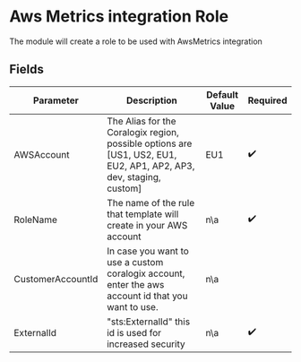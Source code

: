 # Aws Metrics integration Role

The module will create a role to be used with AwsMetrics integration

## Fields

| Parameter | Description | Default Value | Required |
|-----------|-------------|---------------|----------|
| AWSAccount | The Alias for the Coralogix region, possible options are [US1, US2, EU1, EU2, AP1, AP2, AP3, dev, staging, custom] | EU1 | :heavy_check_mark: |
| RoleName | The name of the rule that template will create in your AWS account | n\a | :heavy_check_mark: |
| CustomerAccountId | In case you want to use a custom coralogix account, enter the aws account id that you want to use.| n\a  | |
| ExternalId | "sts:ExternalId" this id is used for increased security | n\a | :heavy_check_mark: |
